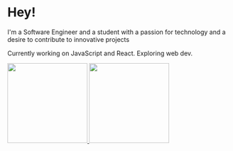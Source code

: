 <h1>Hey!</h1>
<p align="left">I'm a Software Engineer and a student with a passion for technology and a desire to contribute to innovative projects</p>
<p align="left">Currently working on JavaScript and React. Exploring web dev.</p>
  <div>
  <a href="https://github.com/nophtcodes">
  <img height="180em" src="https://github-readme-stats.vercel.app/api/top-langs/?username=nophtcodes&layout=compact&langs_count=7&theme=rose_pine"/>
  <img height="180em" src="https://github-readme-stats.vercel.app/api?username=nophtcodes&show_icons=true&theme=rose_pine&include_all_commits=true&count_private=true"/>
</div>
<br>
